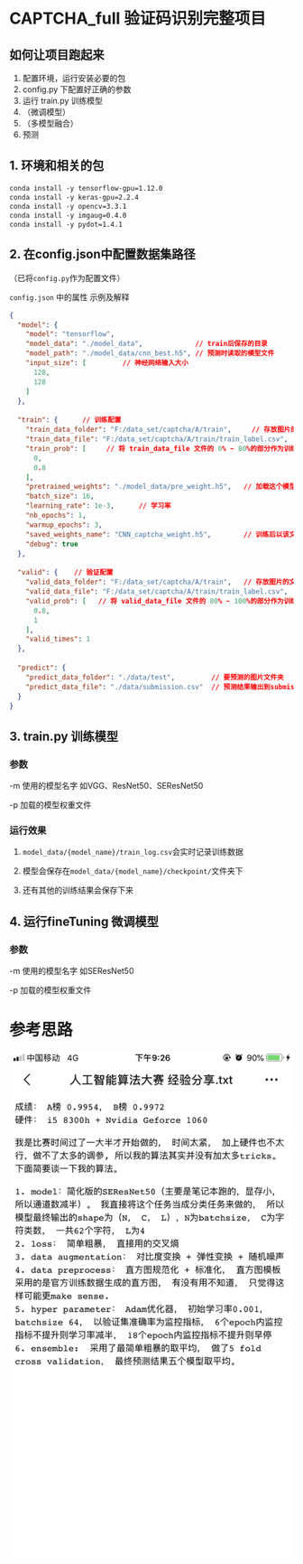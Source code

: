 # CAPTCHA_full 验证码识别完整项目

## 如何让项目跑起来
1. 配置环境，运行安装必要的包
2. config.py 下配置好正确的参数
3. 运行 train.py 训练模型
4. （微调模型）
5. （多模型融合）
6. 预测

## 1. 环境和相关的包
```shell
conda install -y tensorflow-gpu=1.12.0
conda install -y keras-gpu=2.2.4
conda install -y opencv=3.3.1
conda install -y imgaug=0.4.0
conda install -y pydot=1.4.1
```

## 2. 在config.json中配置数据集路径

（已将`config.py`作为配置文件）

`config.json` 中的属性 示例及解释
```json
{
  "model": {
    "model": "tensorflow",
    "model_data": "./model_data",             // train后保存的目录
    "model_path": "./model_data/cnn_best.h5", // 预测时读取的模型文件
    "input_size": [         // 神经网络输入大小
      128,
      128
    ]
  },
  
  "train": {      // 训练配置
    "train_data_folder": "F:/data_set/captcha/A/train",     // 存放图片的文件夹：通过与图片名拼接，形成完整路径
    "train_data_file": "F:/data_set/captcha/A/train/train_label.csv",   // 一个csv文件：存放<图片名， 正确标签>
    "train_prob": [     // 将 train_data_file 文件的 0% ~ 80%的部分作为训练集
      0,
      0.8
    ],
    "pretrained_weights": "./model_data/pre_weight.h5",   // 加载这个模型文件进行训练
    "batch_size": 16, 
    "learning_rate": 1e-3,      // 学习率
    "nb_epochs": 1,
    "warmup_epochs": 3,
    "saved_weights_name": "CNN_captcha_weight.h5",        // 训练后以该文件名保存
    "debug": true
  },
  
  "valid": {    // 验证配置
    "valid_data_folder": "F:/data_set/captcha/A/train",   // 存放图片的文件夹：通过与图片名拼接，形成完整路径
    "valid_data_file": "F:/data_set/captcha/A/train/train_label.csv",   // 一个csv文件：存放<图片名， 正确标签>
    "valid_prob": [   // 将 valid_data_file 文件的 80% ~ 100%的部分作为训练集
      0.8,
      1
    ],
    "valid_times": 1
  },
  
  "predict": {
    "predict_data_folder": "./data/test",         // 要预测的图片文件夹
    "predict_data_file": "./data/submission.csv"  // 预测结果输出到submission.csv文件中
  }
}
```

## 3. train.py 训练模型
### 参数

-m 使用的模型名字 如VGG、ResNet50、SEResNet50

-p 加载的模型权重文件

### 运行效果

1. `model_data/{model_name}/train_log.csv`会实时记录训练数据

2. 模型会保存在`model_data/{model_name}/checkpoint/`文件夹下

3. 还有其他的训练结果会保存下来

## 4. 运行fineTuning 微调模型
### 参数

-m 使用的模型名字 如SEResNet50

-p 加载的模型权重文件


# 参考思路
![](参考思路.jpg)